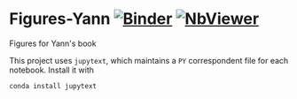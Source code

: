 # Figures-Yann [![Binder](https://mybinder.org/badge_logo.svg)](https://mybinder.org/v2/gh/Atcold/Figures-Yann/master) [![NbViewer](https://camo.githubusercontent.com/bfeb5472ee3df9b7c63ea3b260dc0c679be90b97/68747470733a2f2f696d672e736869656c64732e696f2f62616467652f72656e6465722d6e627669657765722d6f72616e67652e7376673f636f6c6f72423d66333736323626636f6c6f72413d346434643464)](https://nbviewer.jupyter.org/github/Atcold/Figures-Yann/tree/master/)
Figures for Yann's book

This project uses `jupytext`, which maintains a `PY` correspondent file for each notebook.
Install it with
```
conda install jupytext
```
